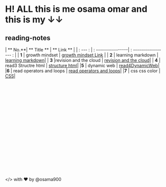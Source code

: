# H! ALL this is me osama omar and this is my &#8595;&#8595; 
## reading-notes

| ** No.**| ** Title **           | ** Link **            |
| : --- : | : ----------------| : ----------------- : |
| **1**   | growth mindset  | [growth mindset Link](https://osama900.github.io/reading-notes/growth%20mindset) |
| **2**   | learning markdown | [learning markdown](https://osama900.github.io/reading-notes/Learning%20Markdown)|
| **3**   |revision and the cloud | [revision and the cloud](https://osama900.github.io/reading-notes/Revisions%20and%20the%20Cloud)|
| **4**   | read3 Structre html | [structure html](https://osama900.github.io/reading-notes/read3StructureHtml)|
|**5**     | dynamic web | [read4DynamicWeb](https://osama900.github.io/reading-notes/read4DynamicWeb)|
|**6** | read operators and loops | [read operators and loops](https://osama900.github.io/reading-notes/read%20operators)|
|**7** | css css color | [CSS](https://osama900.github.io/reading-notes/design%20with%20css)|


<br>


<br>

<br>

<br>
<br>
<br>
<br>
<br>
<br><br>

<br>

<br>
<br>
<br>
<br>
<br>
<br>

</> with ❤️ by @osama900
